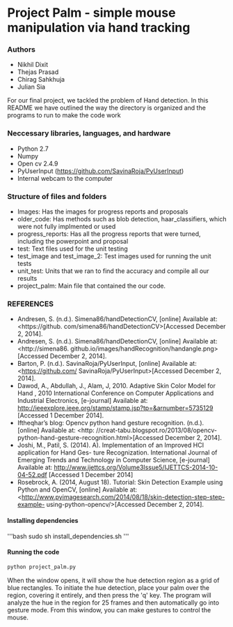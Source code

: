 Project Palm - simple mouse manipulation via hand tracking
========

### Authors

* Nikhil Dixit
* Thejas Prasad
* Chirag Sahkhuja
* Julian Sia

For our final project, we tackled the problem of Hand detection. In this README we have outlined the way the directory is organized and the programs to run to make the code work

### Neccessary libraries, languages, and hardware 

* Python 2.7 
* Numpy 
* Open cv 2.4.9
* PyUserInput (https://github.com/SavinaRoja/PyUserInput)
* Internal webcam to the computer 


### Structure of files and folders 

* Images: Has the images for progress reports and proposals 
* older_code: Has methods such as blob detection, haar_classifiers, which were not fully implmented or used 
* progress_reports: Has all the progress reports that were turned, including the powerpoint and proposal 
* test: Text files used for the unit testing 
* test_image and test_image_2: Test images used for running the unit tests
* unit_test: Units that we ran to find the accuracy and compile all our results 
* project_palm: Main file that contained the our code. 

### REFERENCES
* Andresen, S. (n.d.). Simena86/handDetectionCV, [online] Available at: <https://github. com/simena86/handDetectionCV>[Accessed December 2, 2014].
* Andresen, S. (n.d.). Simena86/handDetectionCV, [online] Available at: <http://simena86. github.io/images/handRecognition/handangle.png>[Accessed December 2, 2014].
* Barton, P. (n.d.). SavinaRoja/PyUserInput, [online] Available at: <https://github.com/ SavinaRoja/PyUserInput>[Accessed December 2, 2014].
* Dawod, A., Abdullah, J., Alam, J, 2010. Adaptive Skin Color Model for Hand , 2010 International Conference on Computer Applications and Industrial Electronics, [e-journal] Available at: <http://ieeexplore.ieee.org/stamp/stamp.jsp?tp=&arnumber=5735129> [Accessed 1 December 2014].
* Iftheqhar’s blog: Opencv python hand gesture recognition. (n.d.). [online] Available at: <http: //creat-tabu.blogspot.ro/2013/08/opencv-python-hand-gesture-recognition.html>[Accessed December 2, 2014].
* Joshi, M., Patil, S. (2014). A). Implementation of an Improved HCI application for Hand Ges- ture Recognization. International Journal of Emerging Trends and Technology in Computer Science, [e-journal] Available at:
    <http://www.ijettcs.org/Volume3Issue5/IJETTCS-2014-10-04-52.pdf> [Accessed 1 December 2014]
* Rosebrock, A. (2014, August 18). Tutorial: Skin Detection Example using Python and OpenCV, [online] Available at: <http://www.pyimagesearch.com/2014/08/18/skin-detection-step-step-example- using-python-opencv/>[Accessed December 2, 2014].

#### Installing dependencies
'''bash
sudo sh install_dependencies.sh
'''

#### Running the code 

```bash
python project_palm.py
```

When the window opens, it will show the hue detection region as a grid
of blue rectangles. To initiate the hue detection, place your palm over
the region, covering it entirely, and then press the 'q' key. The
program will analyze the hue in the region for 25 frames and then
automatically go into gesture mode. From this window, you can make
gestures to control the mouse.

